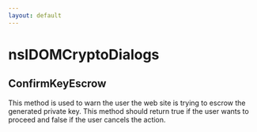 ```yaml
---
layout: default
---
```


# nsIDOMCryptoDialogs #

## ConfirmKeyEscrow ##

This method is used to warn the user the web site is
trying to escrow the generated private key.  This 
method should return true if the user wants to proceed
and false if the user cancels the action.


